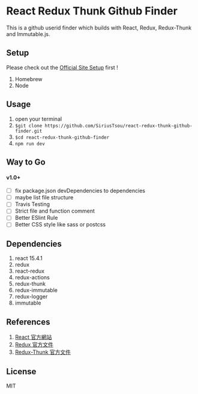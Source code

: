 # React Redux Thunk Github Finder  
This is a github userid finder which builds with React, Redux, Redux-Thunk and Immutable.js. 

## Setup
Please check out the [Official Site Setup](https://facebook.github.io/react/docs/installation.html) first ! 

1. Homebrew
2. Node

## Usage 
1. open your terminal
2. `$git clone https://github.com/SiriusTsou/react-redux-thunk-github-finder.git`
3. `$cd react-redux-thunk-github-finder`
3. `npm run dev`

## Way to Go

#### v1.0+ 
- [ ] fix package.json devDependencies to dependencies
- [ ] maybe list file structure
- [ ] Travis Testing 
- [ ] Strict file and function comment
- [ ] Better ESlint Rule
- [ ] Better CSS style like sass or postcss 

## Dependencies
1. react 15.4.1
2. redux
3. react-redux
4. redux-actions
5. redux-thunk
6. redux-immutable
7. redux-logger
8. immutable 

## References
1. [React 官方網站](https://facebook.github.io/react/)
2. [Redux 官方文件](http://redux.js.org/index.html)
4. [Redux-Thunk 官方文件](https://github.com/gaearon/redux-thunk)

## License
MIT